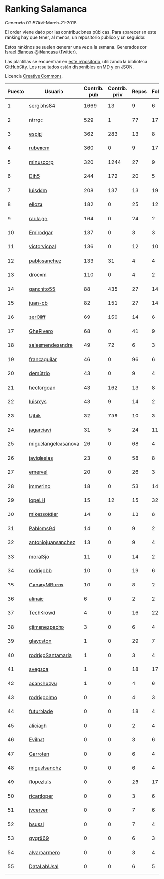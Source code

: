 # Ranking Salamanca

Generado 02:57AM-March-21-2018.

El orden viene dado por las contribuciones públicas. Para aparecer en este ránking hay que tener, al menos, un repositorio público y un seguidor.

Estos ránkings se suelen generar una vez a la semana. Generados por [Israel Blancas @iblancasa](https://github.com/iblancasa/) [(Twitter)](https://twitter.com/iblancasa).

Las plantillas se encuentran en [este repositorio](https://github.com/iblancasa/GH-Spanish-Ranking), utilizando la biblioteca [GitHubCity](https://github.com/iblancasa/GitHubCity). Los resultados están disponibles en MD y en JSON.

Licencia [Creative Commons](https://creativecommons.org/licenses/by/4.0/).

| Puesto   |  Usuario  | Contrib. pub | Contrib. priv |Repos| Followers | Desde |  Avatar  |
|----------|-----------|--------------|---------------|-----|-----------|-------|----------|
|1|[sergiohs84](https://github.com/sergiohs84)|1669|13|9|6|2015-03-28|![sergiohs84](https://avatars2.githubusercontent.com/u/11694066)|
|2|[ntrrgc](https://github.com/ntrrgc)|529|1|77|17|2011-08-24|![ntrrgc](https://avatars3.githubusercontent.com/u/1002436)|
|3|[espipj](https://github.com/espipj)|362|283|13|8|2015-06-12|![espipj](https://avatars0.githubusercontent.com/u/12865914)|
|4|[rubencm](https://github.com/rubencm)|360|0|9|17|2011-06-29|![rubencm](https://avatars2.githubusercontent.com/u/885208)|
|5|[minuscorp](https://github.com/minuscorp)|320|1244|27|9|2013-03-09|![minuscorp](https://avatars1.githubusercontent.com/u/3819883)|
|6|[Dih5](https://github.com/Dih5)|244|172|20|5|2015-04-22|![Dih5](https://avatars2.githubusercontent.com/u/12070738)|
|7|[luisddm](https://github.com/luisddm)|208|137|13|19|2012-12-06|![luisddm](https://avatars1.githubusercontent.com/u/2978951)|
|8|[elloza](https://github.com/elloza)|182|0|25|12|2015-02-24|![elloza](https://avatars2.githubusercontent.com/u/11179372)|
|9|[raulalgo](https://github.com/raulalgo)|164|0|24|2|2014-07-03|![raulalgo](https://avatars2.githubusercontent.com/u/8058228)|
|10|[Emirodgar](https://github.com/Emirodgar)|137|0|3|3|2013-04-30|![Emirodgar](https://avatars1.githubusercontent.com/u/4302127)|
|11|[victorvicpal](https://github.com/victorvicpal)|136|0|12|10|2014-12-02|![victorvicpal](https://avatars0.githubusercontent.com/u/10044742)|
|12|[pablosanchez](https://github.com/pablosanchez)|133|31|4|4|2015-11-08|![pablosanchez](https://avatars1.githubusercontent.com/u/15718615)|
|13|[drocom](https://github.com/drocom)|110|0|4|2|2017-10-05|![drocom](https://avatars2.githubusercontent.com/u/32545645)|
|14|[ganchito55](https://github.com/ganchito55)|88|435|27|14|2013-06-17|![ganchito55](https://avatars2.githubusercontent.com/u/4716972)|
|15|[juan-cb](https://github.com/juan-cb)|82|151|27|14|2012-12-01|![juan-cb](https://avatars3.githubusercontent.com/u/2938045)|
|16|[serCliff](https://github.com/serCliff)|69|150|14|6|2015-07-27|![serCliff](https://avatars0.githubusercontent.com/u/13519478)|
|17|[GheRivero](https://github.com/GheRivero)|68|0|41|9|2010-04-17|![GheRivero](https://avatars1.githubusercontent.com/u/246245)|
|18|[salesmendesandre](https://github.com/salesmendesandre)|49|72|6|3|2016-04-03|![salesmendesandre](https://avatars1.githubusercontent.com/u/18242653)|
|19|[francaguilar](https://github.com/francaguilar)|46|0|96|6|2015-03-19|![francaguilar](https://avatars3.githubusercontent.com/u/11558278)|
|20|[dem3trio](https://github.com/dem3trio)|43|0|9|4|2011-05-05|![dem3trio](https://avatars0.githubusercontent.com/u/770253)|
|21|[hectorgoan](https://github.com/hectorgoan)|43|162|13|8|2013-08-12|![hectorgoan](https://avatars0.githubusercontent.com/u/5213294)|
|22|[luisreys](https://github.com/luisreys)|43|9|14|2|2015-11-18|![luisreys](https://avatars3.githubusercontent.com/u/15910155)|
|23|[Ujhik](https://github.com/Ujhik)|32|759|10|3|2017-03-07|![Ujhik](https://avatars3.githubusercontent.com/u/26257128)|
|24|[jagarciavi](https://github.com/jagarciavi)|31|5|24|11|2012-05-07|![jagarciavi](https://avatars0.githubusercontent.com/u/1713002)|
|25|[miguelangelcasanova](https://github.com/miguelangelcasanova)|26|0|68|4|2011-04-02|![miguelangelcasanova](https://avatars3.githubusercontent.com/u/705695)|
|26|[javiglesias](https://github.com/javiglesias)|23|0|58|8|2014-10-06|![javiglesias](https://avatars3.githubusercontent.com/u/9042602)|
|27|[emervel](https://github.com/emervel)|20|0|26|3|2014-05-11|![emervel](https://avatars2.githubusercontent.com/u/7548274)|
|28|[jmmerino](https://github.com/jmmerino)|18|0|53|14|2011-10-26|![jmmerino](https://avatars2.githubusercontent.com/u/1152640)|
|29|[lopeLH](https://github.com/lopeLH)|15|12|15|32|2014-04-29|![lopeLH](https://avatars1.githubusercontent.com/u/7440734)|
|30|[mikessoldier](https://github.com/mikessoldier)|14|0|13|8|2013-10-23|![mikessoldier](https://avatars3.githubusercontent.com/u/5755381)|
|31|[Pabloms94](https://github.com/Pabloms94)|14|0|9|2|2016-02-11|![Pabloms94](https://avatars1.githubusercontent.com/u/17175704)|
|32|[antoniojuansanchez](https://github.com/antoniojuansanchez)|13|0|9|4|2013-10-01|![antoniojuansanchez](https://avatars0.githubusercontent.com/u/5586585)|
|33|[moral3jo](https://github.com/moral3jo)|11|0|14|2|2010-12-15|![moral3jo](https://avatars1.githubusercontent.com/u/524380)|
|34|[rodrigobb](https://github.com/rodrigobb)|10|0|19|6|2012-04-12|![rodrigobb](https://avatars2.githubusercontent.com/u/1637465)|
|35|[CanaryMBurns](https://github.com/CanaryMBurns)|10|0|8|2|2015-11-07|![CanaryMBurns](https://avatars0.githubusercontent.com/u/15707911)|
|36|[alinaic](https://github.com/alinaic)|6|0|2|2|2018-03-16|![alinaic](https://avatars1.githubusercontent.com/u/37437952)|
|37|[TechKrowd](https://github.com/TechKrowd)|4|0|16|22|2015-10-10|![TechKrowd](https://avatars2.githubusercontent.com/u/15065592)|
|38|[cjimenezpacho](https://github.com/cjimenezpacho)|3|0|6|4|2012-09-26|![cjimenezpacho](https://avatars3.githubusercontent.com/u/2428271)|
|39|[glaydston](https://github.com/glaydston)|1|0|29|7|2012-08-11|![glaydston](https://avatars0.githubusercontent.com/u/2137309)|
|40|[rodrigoSantamaria](https://github.com/rodrigoSantamaria)|1|0|3|4|2012-04-02|![rodrigoSantamaria](https://avatars3.githubusercontent.com/u/1600691)|
|41|[svegaca](https://github.com/svegaca)|1|0|18|17|2010-02-03|![svegaca](https://avatars0.githubusercontent.com/u/196002)|
|42|[asanchezyu](https://github.com/asanchezyu)|1|0|4|6|2014-05-13|![asanchezyu](https://avatars2.githubusercontent.com/u/7567924)|
|43|[rodrigoolmo](https://github.com/rodrigoolmo)|0|0|4|3|2011-04-09|![rodrigoolmo](https://avatars2.githubusercontent.com/u/719905)|
|44|[futurblade](https://github.com/futurblade)|0|0|18|4|2012-10-03|![futurblade](https://avatars3.githubusercontent.com/u/2479273)|
|45|[aliciagh](https://github.com/aliciagh)|0|0|2|4|2012-01-12|![aliciagh](https://avatars2.githubusercontent.com/u/1325629)|
|46|[Evilnat](https://github.com/Evilnat)|0|0|3|6|2011-01-12|![Evilnat](https://avatars1.githubusercontent.com/u/560108)|
|47|[Garroten](https://github.com/Garroten)|0|0|6|4|2008-05-04|![Garroten](https://avatars1.githubusercontent.com/u/9264)|
|48|[miguelsanchz](https://github.com/miguelsanchz)|0|0|6|4|2012-07-10|![miguelsanchz](https://avatars2.githubusercontent.com/u/1951141)|
|49|[flopezluis](https://github.com/flopezluis)|0|0|25|17|2010-11-01|![flopezluis](https://avatars0.githubusercontent.com/u/463135)|
|50|[ricardoper](https://github.com/ricardoper)|0|0|3|6|2013-08-04|![ricardoper](https://avatars2.githubusercontent.com/u/5161172)|
|51|[jvcerver](https://github.com/jvcerver)|0|0|7|6|2013-10-22|![jvcerver](https://avatars3.githubusercontent.com/u/5751143)|
|52|[bsusal](https://github.com/bsusal)|0|0|7|4|2014-02-26|![bsusal](https://avatars1.githubusercontent.com/u/6797598)|
|53|[gygr969](https://github.com/gygr969)|0|0|6|3|2015-11-14|![gygr969](https://avatars2.githubusercontent.com/u/15845488)|
|54|[alvaroarmero](https://github.com/alvaroarmero)|0|0|3|4|2016-01-22|![alvaroarmero](https://avatars1.githubusercontent.com/u/16842883)|
|55|[DataLabUsal](https://github.com/DataLabUsal)|0|0|6|5|2016-05-18|![DataLabUsal](https://avatars0.githubusercontent.com/u/19425138)|
